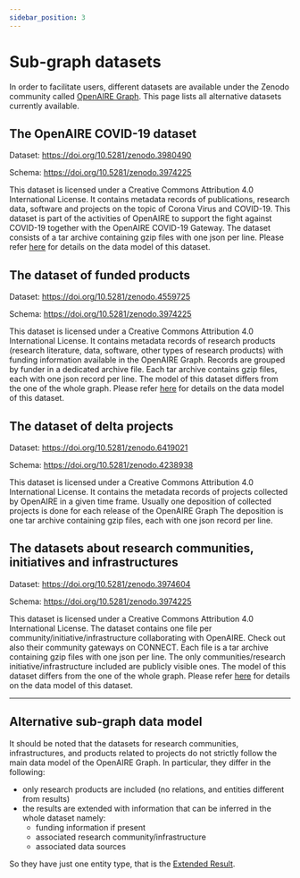 ```yaml
---
sidebar_position: 3
---
```


# Sub-graph datasets

In order to facilitate users, different datasets are available under the Zenodo community called [OpenAIRE Graph](https://zenodo.org/communities/openaire-research-graph).
This page lists all alternative datasets currently available.
<!-- :::caution
This version is not accompanied with public dataset files, hence the files in this section are based on [v6.0.0](/docs/6.0.0/) of the Graph. The current data are only exposed via the [OpenAIRE Graph API](https://graph.openaire.eu/develop/) and added-value services that are built on top of this version of the Graph (e.g., the [OpenAIRE Explore](https://explore.openaire.eu/)). If you are interested to get bulk access to our latest data, please contact us via our [helpdesk](https://graph.openaire.eu/support).
::: -->

## The OpenAIRE COVID-19 dataset

Dataset: https://doi.org/10.5281/zenodo.3980490

Schema: https://doi.org/10.5281/zenodo.3974225
    
This dataset is licensed under a Creative Commons Attribution 4.0 International License.
It contains metadata records of publications, research data, software and projects on the topic of Corona Virus and COVID-19. 
This dataset is part of the activities of OpenAIRE to support the fight against COVID-19 together with the OpenAIRE COVID-19 Gateway. 
The dataset consists of a tar archive containing gzip files with one json per line. Please refer [here](#alternative-sub-graph-data-model) for details on the data model of this dataset.

## The dataset of funded products

Dataset: https://doi.org/10.5281/zenodo.4559725

Schema: https://doi.org/10.5281/zenodo.3974225

This dataset is licensed under a Creative Commons Attribution 4.0 International License.
It contains metadata records of research products (research literature, data, software, other types of research products) with funding 
information available in the OpenAIRE Graph. Records are grouped by funder in a dedicated archive file. Each tar archive contains 
gzip files, each with one json record per line. The model of this dataset differs from the one of the whole graph.
Please refer [here](#alternative-sub-graph-data-model) for details on the data model of this dataset.

## The dataset of delta projects

Dataset: https://doi.org/10.5281/zenodo.6419021

Schema: https://doi.org/10.5281/zenodo.4238938
  
This dataset is licensed under a Creative Commons Attribution 4.0 International License.
It contains the metadata records of projects collected by OpenAIRE in a given time frame. Usually one deposition of collected projects is done for each release of the OpenAIRE Graph
The deposition is one tar archive containing gzip files, each with one json record per line.

## The datasets about research communities, initiatives and infrastructures

Dataset: https://doi.org/10.5281/zenodo.3974604

Schema: https://doi.org/10.5281/zenodo.3974225

This dataset is licensed under a Creative Commons Attribution 4.0 International License.
The dataset contains one file per community/initiative/infrastructure collaborating with OpenAIRE. Check out also their community gateways on 
CONNECT. Each file is a tar archive containing gzip files with one json per line. The only communities/research initiative/infrastructure included are publicly visible ones.
The model of this dataset differs from the one of the whole graph.
Please refer [here](#alternative-sub-graph-data-model) for details on the data model of this dataset.

--- 

## Alternative sub-graph data model

It should be noted that the datasets for research communities, infrastructures, and products related to projects do not strictly follow the main data model of the OpenAIRE Graph. In particular, they differ in the following:

* only research products are included (no relations, and entities different from results)
* the results are extended with information that can be inferred in the whole dataset namely:
  * funding information if present
  * associated research community/infrastructure 
  * associated data sources 

So they have just one entity type, that is the [Extended Result](alternative-model/extendedresult.md).
